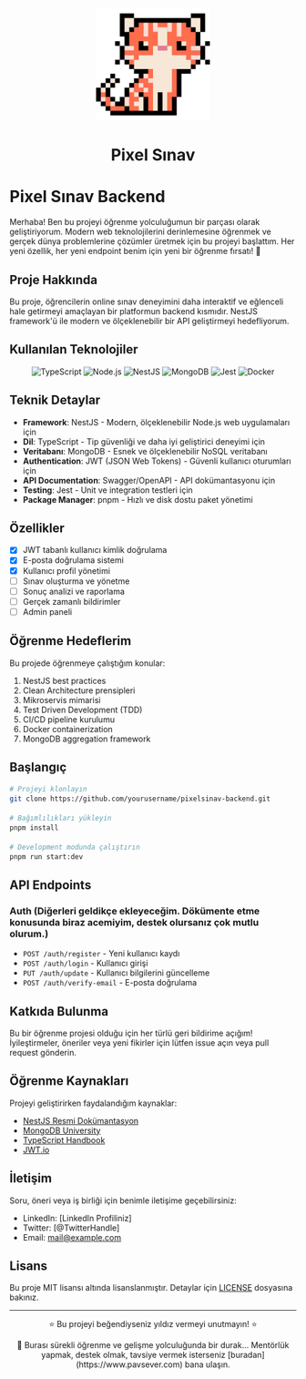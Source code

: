 <div align="center">
  <img src="https://raw.githubusercontent.com/poyrazavsever/PixelSinav-Frontend/refs/heads/master/public/logo/logo.png" alt="Pixel Sınav Logo" width="200">
  <h1>Pixel Sınav</h1>
</div>

# Pixel Sınav Backend

Merhaba! Ben bu projeyi öğrenme yolculuğumun bir parçası olarak geliştiriyorum. Modern web teknolojilerini derinlemesine öğrenmek ve gerçek dünya problemlerine çözümler üretmek için bu projeyi başlattım. Her yeni özellik, her yeni endpoint benim için yeni bir öğrenme fırsatı! 🚀

## Proje Hakkında

Bu proje, öğrencilerin online sınav deneyimini daha interaktif ve eğlenceli hale getirmeyi amaçlayan bir platformun backend kısmıdır. NestJS framework'ü ile modern ve ölçeklenebilir bir API geliştirmeyi hedefliyorum.

## Kullanılan Teknolojiler

<div align="center">
  <p>
    <img src="https://skillicons.dev/icons?i=ts" alt="TypeScript" title="TypeScript" />
    <img src="https://skillicons.dev/icons?i=nodejs" alt="Node.js" title="Node.js" />
    <img src="https://skillicons.dev/icons?i=nestjs" alt="NestJS" title="NestJS" />
    <img src="https://skillicons.dev/icons?i=mongodb" alt="MongoDB" title="MongoDB" />
    <img src="https://skillicons.dev/icons?i=jest" alt="Jest" title="Jest" />
    <img src="https://skillicons.dev/icons?i=docker" alt="Docker" title="Docker" />
  </p>
</div>

## Teknik Detaylar

- **Framework**: NestJS - Modern, ölçeklenebilir Node.js web uygulamaları için
- **Dil**: TypeScript - Tip güvenliği ve daha iyi geliştirici deneyimi için
- **Veritabanı**: MongoDB - Esnek ve ölçeklenebilir NoSQL veritabanı
- **Authentication**: JWT (JSON Web Tokens) - Güvenli kullanıcı oturumları için
- **API Documentation**: Swagger/OpenAPI - API dokümantasyonu için
- **Testing**: Jest - Unit ve integration testleri için
- **Package Manager**: pnpm - Hızlı ve disk dostu paket yönetimi

## Özellikler

- [x] JWT tabanlı kullanıcı kimlik doğrulama
- [x] E-posta doğrulama sistemi
- [x] Kullanıcı profil yönetimi
- [ ] Sınav oluşturma ve yönetme
- [ ] Sonuç analizi ve raporlama
- [ ] Gerçek zamanlı bildirimler
- [ ] Admin paneli

## Öğrenme Hedeflerim

Bu projede öğrenmeye çalıştığım konular:

1. NestJS best practices
2. Clean Architecture prensipleri
3. Mikroservis mimarisi
4. Test Driven Development (TDD)
5. CI/CD pipeline kurulumu
6. Docker containerization
7. MongoDB aggregation framework

## Başlangıç

```bash
# Projeyi klonlayın
git clone https://github.com/yourusername/pixelsinav-backend.git

# Bağımlılıkları yükleyin
pnpm install

# Development modunda çalıştırın
pnpm run start:dev
```

## API Endpoints

### Auth (Diğerleri geldikçe ekleyeceğim. Dökümente etme konusunda biraz acemiyim, destek olursanız çok mutlu olurum.)

- `POST /auth/register` - Yeni kullanıcı kaydı
- `POST /auth/login` - Kullanıcı girişi
- `PUT /auth/update` - Kullanıcı bilgilerini güncelleme
- `POST /auth/verify-email` - E-posta doğrulama

## Katkıda Bulunma

Bu bir öğrenme projesi olduğu için her türlü geri bildirime açığım! İyileştirmeler, öneriler veya yeni fikirler için lütfen issue açın veya pull request gönderin.

## Öğrenme Kaynakları

Projeyi geliştirirken faydalandığım kaynaklar:

- [NestJS Resmi Dokümantasyon](https://docs.nestjs.com/)
- [MongoDB University](https://university.mongodb.com/)
- [TypeScript Handbook](https://www.typescriptlang.org/docs/)
- [JWT.io](https://jwt.io/)

## İletişim

Soru, öneri veya iş birliği için benimle iletişime geçebilirsiniz:

- LinkedIn: [LinkedIn Profiliniz]
- Twitter: [@TwitterHandle]
- Email: mail@example.com

## Lisans

Bu proje MIT lisansı altında lisanslanmıştır. Detaylar için [LICENSE](LICENSE) dosyasına bakınız.

---

<div align="center">
  <p>⭐ Bu projeyi beğendiyseniz yıldız vermeyi unutmayın! ⭐</p>
  <p>🌱 Burası sürekli öğrenme ve gelişme yolculuğunda bir durak... Mentörlük yapmak, destek olmak, tavsiye vermek isterseniz [buradan](https://www.pavsever.com) bana ulaşın.</p>
</div>